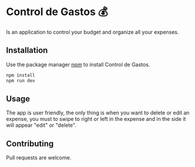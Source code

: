 # Control de Gastos :moneybag:
 
Is an application to control your budget and organize all your expenses.

## Installation

Use the package manager [npm](https://www.npmjs.com/) to install Control de Gastos.

```bash
npm install
npm run dev
```

## Usage
The app is user friendly, the only thing is when you want to delete or edit an expense, you must to swipe to right or left in the expense and in the side it will appear "edit" or "delete".

## Contributing
Pull requests are welcome.
